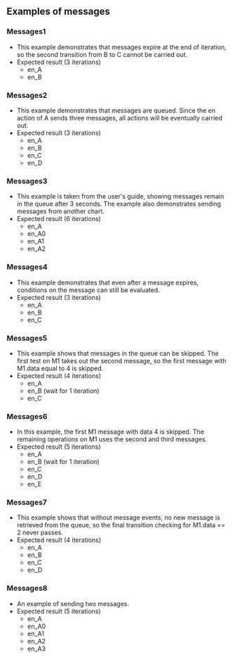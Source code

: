 ## Examples of messages

### Messages1

* This example demonstrates that messages expire at the end of iteration, so the second transition from B to C cannot be carried out.
* Expected result (3 iterations)
  - en_A
  - en_B

### Messages2

* This example demonstrates that messages are queued. Since the en action of A sends three messages, all actions will be eventually carried out.
* Expected result (3 iterations)
  - en_A
  - en_B
  - en_C
  - en_D

### Messages3

* This example is taken from the user's guide, showing messages remain in the queue after 3 seconds. The example also demonstrates sending messages from another chart.
* Expected result (6 iterations)
  - en_A
  - en_A0
  - en_A1
  - en_A2

### Messages4

* This example demonstrates that even after a message expires, conditions on the message can still be evaluated.
* Expected result (3 iterations)
  - en_A
  - en_B
  - en_C

### Messages5

* This example shows that messages in the queue can be skipped. The first test on M1 takes out the second message, so the first message with M1.data equal to 4 is skipped.
* Expected result (4 iterations)
  - en_A
  - en_B (wait for 1 iteration)
  - en_C

### Messages6

* In this example, the first M1 message with data 4 is skipped. The remaining operations on M1 uses the second and third messages.
* Expected result (5 iterations)
  - en_A
  - en_B (wait for 1 iteration)
  - en_C
  - en_D
  - en_E

### Messages7

* This example shows that without message events, no new message is retrieved from the queue, so the final transition checking for M1.data == 2 never passes.
* Expected result (4 iterations)
  - en_A
  - en_B
  - en_C
  - en_D

### Messages8

* An example of sending two messages.
* Expected result (5 iterations)
  - en_A
  - en_A0
  - en_A1
  - en_A2
  - en_A3
